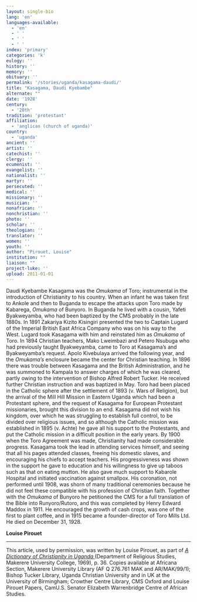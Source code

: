 ```yaml
---
layout: single-bio
lang: 'en'
languages-available:
  - 'en'
  - ' '
  - ' '
  - ' '
index: 'primary'
categories: 'k'
eulogy: ''
history: ''
memory: ''
obituary: ''
permalink: '/stories/uganda/kasagama-daudi/'
title: "Kasagama, Daudi Kyebambe"
alternate: ""
date: '1928'
century:
  - '20th'
tradition: 'protestant'
affiliation:
  - 'anglican (church of uganda)'
country:
  - 'uganda'
ancient: ''
artist: ''
catechist: ''
clergy: ''
ecumenist: ''
evangelist: ''
nationalist: ''
martyr: ''
persecuted: ''
medical: ''
missionary: ''
musician: ''
nonafrican: ''
nonchristian: ''
photo: ''
scholar: ''
theologian: ''
translator: ''
women: ''
youth: ''
author: "Pirouet, Louise"
institution: ""
liaison: ""
project-luke: ''
upload: 2011-01-01
---
```




Daudi Kyebambe Kasagama was the *Omukama* of Toro; instrumental in the introduction of Christianity to his country. When an infant he was taken first to Ankole and then to Buganda to escape the attacks upon Toro made by Kabarega, *Omukama* of Bunyoro. In Buganda he lived with a cousin, Yafeti Byakweyamba, who had been baptized by the CMS probably in the late 1880s. In 1891 Zakariya Kizito Kisingiri presented the two to Captain Lugard of the Imperial British East Africa Company who was on his way to the West. Lugard took Kasagama with him and reinstated him as *Omukama* of Toro. In 1894 Christian teachers, Mako Lweimbazi and Petero Nsubuga who had previously taught Byakweyamba, came to Toro at Kasagama’s and Byakweyamba’s request. Apolo Kivebulaya arrived the following year, and the *Omukama’s* enclosure became the center for Christian teaching. In 1896 there was trouble between Kasagama and the British Administration, and he was summoned to Kampala to answer charges of which he was cleared, partly owing to the intervention of Bishop Alfred Robert Tucker. He received further Christian instruction and was baptized in May. Toro had been placed in the Catholic sphere after the settlement of 1893 (v. Wars of Religion), but the arrival of the Mill Hill Mission in Eastern Uganda which had been a Protestant sphere, and the request of Kasagama for European Protestant missionaries, brought this division to an end. Kasagama did not wish his kingdom, over which he was struggling to establish full control, to be divided over religious issues, and so although the Catholic mission was established in 1895 (v. Achte) he gave all his support to the Protestants, and put the Catholic mission in a difficult position in the early years. By 1900 when the Toro Agreement was made, Christianity had made considerable progress. Kasagama took the lead in attending services himself, and seeing that all his pages attended classes, freeing his domestic slaves, and encouraging his chiefs to accept teachers. His progressiveness was shown in the support he gave to education and his willingness to give up taboos such as that on eating mutton. He also gave much support to Kabarole Hospital and initiated vaccination against smallpox. His coronation, not performed until 1908, was shorn of many traditional ceremonies because he did not feel these compatible with his profession of Christian faith. Together with the *Omukama* of Bunyoro he petitioned the CMS for a full translation of the Bible into Runyoro/Rutoro, and this was completed by Henry Edward Maddox in 1911. He encouraged the growth of cash crops, was one of the first to plant coffee, and in 1915 became a founder-director of Toro Mills Ltd. He died on December 31, 1928.

**Louise Pirouet**

---

This article, used by permission, was written by Louise Pirouet, as part of *[A Dictionary of Christianity in Uganda ](../pirouet-foreword/)*(Department of Religious Studies, Makerere University College, 1969), p. 36. Copies available at Africana Section, Makerere University Library (AF Q 276.761 MAK and AR/MAK/99/1); Bishop Tucker Library, Uganda Christian University and in UK at the University of Birmingham; Crowther Centre Library, CMS Oxford and Louise Pirouet Papers, CamU.S. Senator Elizabeth Warrenbridge Centre of African Studies.